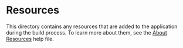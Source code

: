 # Resources

This directory contains any resources that are added to the application during the build process. To learn more about them, see the [About Resources](About%20Resources.txt) help file.
